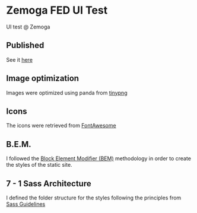 # Zemoga FED UI Test

UI test @ Zemoga

## Published

See it [here](https://zemoga-fed-ui-test.netlify.app/)

## Image optimization

Images were optimized using panda from [tinypng](https://tinypng.com/)

## Icons

The icons were retrieved from [FontAwesome](https://fontawesome.com/how-to-use/on-the-web/setup/hosting-font-awesome-yourself#using-web-fonts)

## B.E.M.

I followed the [Block Element Modifier (BEM)](https://en.bem.info/methodology/quick-start/) methodology in order to create the styles of the static site.

## 7 - 1 Sass Architecture

I defined the folder structure for the styles following the principles from [Sass Guidelines](https://sass-guidelin.es/#architecture)

